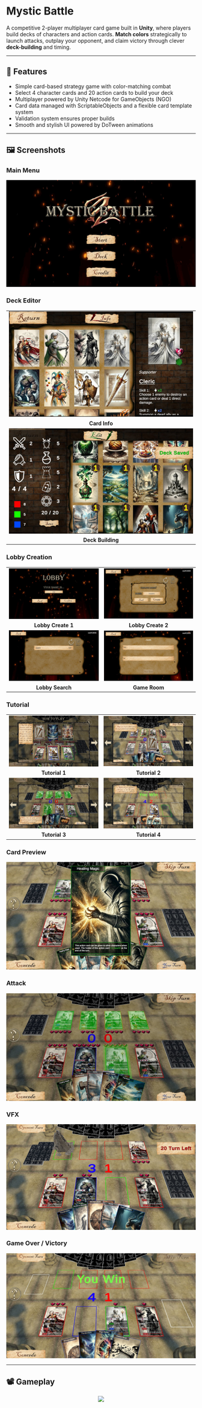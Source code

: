 # Mystic Battle

A competitive 2-player multiplayer card game built in **Unity**, where players build decks of characters and action cards. **Match colors** strategically to launch attacks, outplay your opponent, and claim victory through clever **deck-building** and timing.

---

## 🎴 Features

- Simple card-based strategy game with color-matching combat
- Select 4 character cards and 20 action cards to build your deck
- Multiplayer powered by Unity Netcode for GameObjects (NGO)
- Card data managed with ScriptableObjects and a flexible card template system
- Validation system ensures proper builds
- Smooth and stylish UI powered by DoTween animations

---

## 🖼️ Screenshots

### Main Menu  
![main-menu](./Screenshots/MainMenu.jpeg)

### Deck Editor
|  |
|:--------------------------:|
| ![Card Info](./Screenshots/CardInfo.jpeg) |
| **Card Info** |
| ![Deck Building](./Screenshots/DeckBuilding.jpeg) |
| **Deck Building** |

### Lobby Creation
|                                |                                |
|:------------------------------:|:------------------------------:|
| ![Lobby Create 1](./Screenshots/Lobby1.jpeg) | ![Lobby Create 2](./Screenshots/Lobby2.jpeg) |
| **Lobby Create 1**            | **Lobby Create 2**            |
| ![Lobby Search](./Screenshots/Lobby3.jpeg)  | ![Game Room](./Screenshots/Lobby4.jpeg)     |
| **Lobby Search**              | **Game Room**                 |

### Tutorial
|                                |                                |
|:------------------------------:|:------------------------------:|
| ![Tutorial 1](./Screenshots/Tutorial1.jpeg) | ![Tutorial 2](./Screenshots/Tutorial2.jpeg) |
| **Tutorial 1**                | **Tutorial 2**                |
| ![Tutorial 3](./Screenshots/Tutorial3.jpeg) | ![Tutorial 4](./Screenshots/Tutorial4.jpeg) |
| **Tutorial 3**                | **Tutorial 4**                |

### Card Preview
![card-preview](./Screenshots/CardPreview.jpeg)

### Attack
![attack](./Screenshots/CardAttack.jpeg)

### VFX
![vfx](./Screenshots/AttackVFX.jpeg)

### Game Over / Victory
![gameover](./Screenshots/Win.jpeg)

---

## 📽️ Gameplay
<p align="center">
  <a href="https://www.youtube.com/watch?v=FiGg6mL-ZOc">
    <img src="https://img.youtube.com/vi/FiGg6mL-ZOc/0.jpg" width="480"/>
  </a>
</p>
